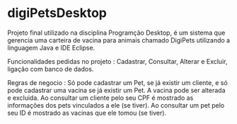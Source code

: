 # digiPetsDesktop
Projeto final utilizado na disciplina Programção Desktop, é um sistema que gerencia uma carteira de vacina para animais chamado DigiPets utilizando a linguagem Java 
e IDE Eclipse.

Funcionalidades pedidas no projeto : Cadastrar, Consultar, Alterar e Excluir, ligação com banco de dados.

Regras de negocio :
Só pode cadastrar um Pet, se já existir um cliente, e só pode cadastrar uma vacina se já existir um Pet.
A vacina pode ser alterada e excluida.
Ao consultar um cliente pelo seu CPF é mostrado as informações dos pets vinculados a ele (se tiver).
Ao consultar um pet pelo seu ID é mostrado as vacinas que ele tomou (se tiver).
